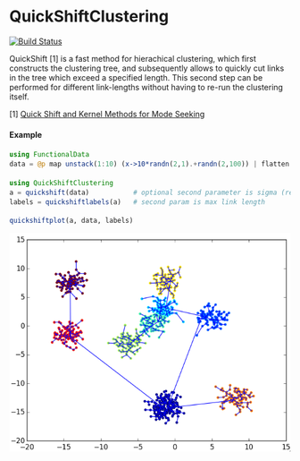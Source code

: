 # QuickShiftClustering

[![Build Status](https://travis-ci.org/rened/QuickShiftClustering.jl.svg?branch=master)](https://travis-ci.org/rened/QuickShiftClustering.jl)

QuickShift [1] is a fast method for hierachical clustering, which first constructs the clustering tree, and subsequently allows to quickly cut links in the tree which exceed a specified length. This second step can be performed for different link-lengths without having to re-run the clustering itself.

[1] [Quick Shift and Kernel Methods
for Mode Seeking](http://cronos.rutgers.edu/~meer/TEACH/ADD/vedaldiS08quick.pdf)

#### Example

```jl
using FunctionalData
data = @p map unstack(1:10) (x->10*randn(2,1).+randn(2,100)) | flatten

using QuickShiftClustering
a = quickshift(data)           # optional second parameter is sigma (refer to paper)
labels = quickshiftlabels(a)   # second param is max link length

quickshiftplot(a, data, labels)
```

![](example.png)
